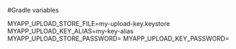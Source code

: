 #Gradle variables

MYAPP_UPLOAD_STORE_FILE=my-upload-key.keystore
MYAPP_UPLOAD_KEY_ALIAS=my-key-alias
MYAPP_UPLOAD_STORE_PASSWORD=
MYAPP_UPLOAD_KEY_PASSWORD=
